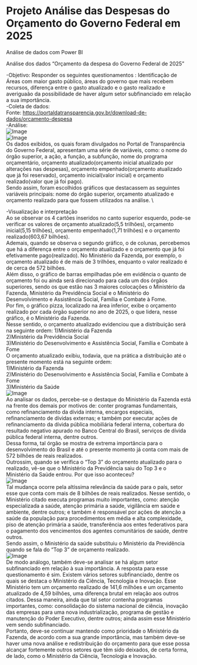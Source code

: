 # Projeto Análise das Despesas do Orçamento do Governo Federal em 2025
Análise de dados com Power BI

Análise dos dados “Orçamento da despesa do Governo Federal de 2025”


-Objetivo:
Responder os seguintes questionamentos :
Identificação de Áreas com maior gasto público, áreas do governo que mais recebem recursos, diferença entre o gasto atualizado e o gasto realizado e averiguaão da possibilidade de haver algum setor subfinanciado em relação a sua importância.  \
-Coleta de dados:  \
Fonte: https://portaldatransparencia.gov.br/download-de-dados/orcamento-despesa  \
-Análise:  \
![Image](https://github.com/user-attachments/assets/bb12e95f-46df-4145-a6c8-7a113d2ebec2)  \
![Image](https://github.com/user-attachments/assets/c519b51b-98c7-44e8-955d-46d56651c951)  \
 Os dados exibidos, os quais foram divulgados no Portal de Transparência do Governo Federal, apresentam uma série de variáveis, como: o nome do órgão superior, a ação, a função, a subfunção,  nome do programa orçamentário, orçamento atualizado(orçamento inicial atualizado por alterações nas despesas), orçamento empenhado(orçamento atualizado que já foi reservado), orçamento inicial(valor inicial) e orçamento realizado(valor que já foi pago).  \
 Sendo assim, foram escolhidos gráficos que destacassem as seguintes variáveis principais: nome do órgão superior, orçamento atualizado e orçamento realizado para que fossem utilizados na análise.  \

-Visualização e interpretação  \
 Ao se observar os 4 cartões inseridos no canto superior esquerdo, pode-se verificar os valores de orçamento atualizado(5,5 trilhões), orçamento inicial(5,15 trilhões), orçamento empenhado(1,71 trilhões) e o orçamento realizado(603,67 bilhões).  \
 Ademais, quando se observa o segundo gráfico, o de colunas, percebemos que há a diferença entre o orçamento atualizado e o orçamento que já foi efetivamente pago(realizado). No Ministério da Fazenda, por exemplo, o orçamento atualizado é de mais de 3 trilhões, enquanto o valor realizado é de cerca de 572 bilhões.  \
 Além disso, o gráfico de barras empilhadas põe em evidência o quanto de orçamento foi ou ainda será direcionado  para cada um dos órgãos superiores, sendo os que estão nas 3 maiores colocações o Ministério da Fazenda, Ministério da Previdência Social e o Ministério do Desenvolvimento e Assistência Social, Família e Combate à Fome.  \
 Por fim, o gráfico pizza, localizado na área inferior, exibe o orçamento realizado por cada órgão superior no ano de 2025, o que lidera, nesse gráfico, é o Ministério da Fazenda.  \
 Nesse sentido, o orçamento atualizado evidenciou que a distribuição será na seguinte ordem:
1)Ministério da Fazenda  \
2)Ministério da Previdência Social  \
3)Ministério do Desenvolvimento e Assistência Social, Família e Combate à Fome  \
 O orçamento atualizado exibiu, todavia, que na prática a distribuição até o presente momento está na seguinte ordem:  \
1)Ministério da Fazenda  \
2)Ministério do Desenvolvimento e Assistência Social, Família e Combate à Fome  \
3)Ministério da Saúde  \
![Image](https://github.com/user-attachments/assets/3037fd57-cdd7-45a2-9256-2f2981db34ac)  \
 Ao analisar os dados, percebe-se o destaque do Ministério da Fazenda está na frente dos demais por motivos de: conter programas fundamentais, como refinanciamento da dívida interna, encargos especiais, refinanciamento de dívidas externas; e também por executar ações de refinanciamento da dívida pública mobiliária federal interna, cobertura do resultado negativo apurado no Banco Central do Brasil, serviços de dívida pública federal interna, dentre outros.  \
 Dessa forma, tal órgão se mostra de extrema importância para o desenvolvimento do Brasil e até o presente momento já conta com mais de 572 bilhões de reais realizados.  \
 Outrossim, quando se verifica o “Top 3” do orçamento atualizado para o realizado, vê-se que o Ministério da Previdência saiu do Top 3 e o Ministério da Saúde entrou. Por que isso aconteceu?  \
![Image](https://github.com/user-attachments/assets/1ab6c960-468a-4194-b0dc-651a8d8862e0)  \
 Tal mudança ocorre pela altíssima relevância da saúde para o país, setor esse que conta com mais de 8 bilhões de reais realizados. Nesse sentido, o Ministério citado executa programas muito importantes, como: atenção especializada a saúde, atenção primária a saúde, vigilância em saúde e ambiente, dentre outros; e também é responsável por ações de atenção a saúde da população para procedimentos em média e alta complexidade, piso de atenção primária a saúde, transferência aos entes federativos para o pagamento dos vencimentos dos agentes comunitários de saúde, dentre outros.  \
 Sendo assim, o Ministério da saúde substituiu o Ministério da Previdência quando se fala do “Top 3” de orçamento realizado.  \
 ![Image](https://github.com/user-attachments/assets/6c223573-8435-46ef-9890-6782541e4bd7)  \
 De modo análogo, também deve-se analisar se há algum setor subfinanciado em relação à sua importância. A resposta para esse questionamento é sim. Existem vários setores subfinanciado, dentre os quais se destaca o Ministério da Ciência, Tecnologia e Inovação. Esse Ministério tem um orçamento realizado de 141,6 milhões e um orçamento atualizado de 4,59 bilhões, uma diferença brutal em relação aos outros citados. Dessa maneira, ainda que tal setor contenha programas importantes, como: consolidação do sistema nacional de ciência, inovação das empresas para uma nova industrialização, programa de gestão e manutenção do Poder Executivo, dentre outros; ainda assim esse Ministério vem sendo subfinanciado.  \
 Portanto, deve-se continuar mantendo como prioridade o Ministério da Fazenda, de acordo com a sua grande importância, mas também deve-se haver uma nova análise e redistribuição do orçamento para que esse possa alcançar fortemente outros setores que têm sido deixados, de certa forma, de lado, como o Ministério da Ciência, Tecnologia e Inovação.
